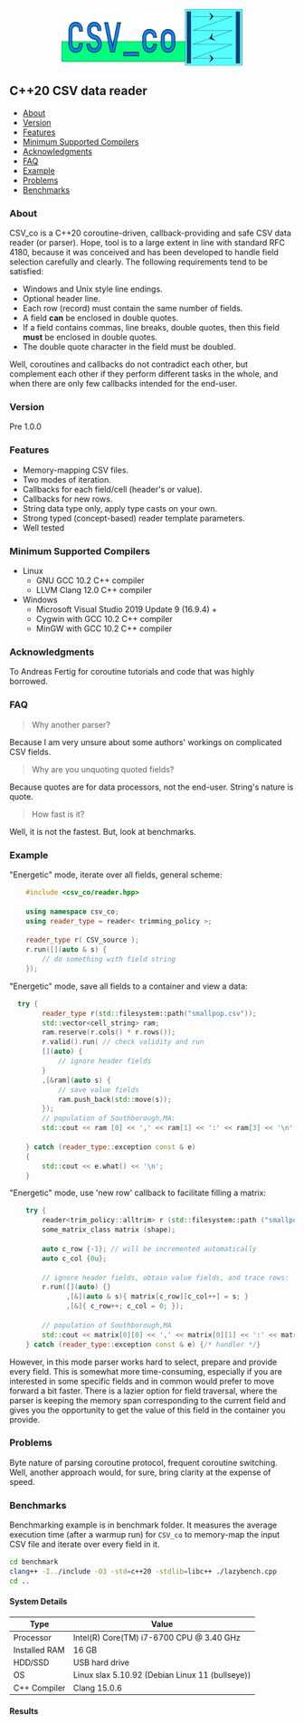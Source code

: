 <p align="center">
  <img height="100" src="img/csv_co.png" alt="csv_co"/>
</p>

## C++20 CSV data reader
*    [About](#bout)
*    [Version](#version)
*    [Features](#features)
*    [Minimum Supported Compilers](#minimum-supported-compilers)
*    [Acknowledgments](#acknowledgments)
*    [FAQ](#faq)
*    [Example](#example)
*    [Problems](#problems)
*    [Benchmarks](#benchmarks)

### About
CSV_co is a C++20 coroutine-driven, callback-providing and safe CSV data reader (or parser). 
Hope, tool is to a large extent in line with standard RFC 4180, because it was conceived and has 
been developed to handle field selection carefully and clearly. The following requirements 
tend to be satisfied:

- Windows and Unix style line endings.
- Optional header line.
- Each row (record) must contain the same number of fields.
- A field **can** be enclosed in double quotes.
- If a field contains commas, line breaks, double quotes, then this field **must** be enclosed in
double quotes.
- The double quote character in the field must be doubled.

Well, coroutines and callbacks do not contradict each other, but complement each other if they perform 
different tasks in the whole, and when there are only few callbacks intended for the end-user.

### Version
Pre 1.0.0

### Features
- Memory-mapping CSV files.
- Two modes of iteration.
- Callbacks for each field/cell (header's or value).
- Callbacks for new rows.
- String data type only, apply type casts on your own.
- Strong typed (concept-based) reader template parameters.
- Well tested

### Minimum Supported Compilers
- Linux
  - GNU GCC 10.2 C++ compiler
  - LLVM Clang 12.0 C++ compiler 
- Windows 
  - Microsoft Visual Studio 2019 Update 9 (16.9.4) +
  - Cygwin with GCC 10.2 C++ compiler
  - MinGW with GCC 10.2 C++ compiler

### Acknowledgments
To Andreas Fertig for coroutine tutorials and code that was highly borrowed.

### FAQ
> Why another parser?  

Because I am very unsure about some authors' workings on complicated CSV fields.  

> Why are you unquoting quoted fields?

Because quotes are for data processors, not the end-user. String's nature is quote.

> How fast is it?

Well, it is not the fastest. But, look at benchmarks.

### Example
"Energetic" mode, iterate over all fields, general scheme:
```cpp
    #include <csv_co/reader.hpp>

    using namespace csv_co;
    using reader_type = reader< trimming_policy >;

    reader_type r( CSV_source );
    r.run([](auto & s) {
        // do something with field string
    });
```

"Energetic" mode, save all fields to a container and view a data:
```cpp
  try {
        reader_type r(std::filesystem::path("smallpop.csv"));
        std::vector<cell_string> ram;
        ram.reserve(r.cols() * r.rows());
        r.valid().run( // check validity and run
        [](auto) {
            // ignore header fields
        }
        ,[&ram](auto s) {
            // save value fields
            ram.push_back(std::move(s));
        });
        // population of Southborough,MA:
        std::cout << ram [0] << ',' << ram[1] << ':' << ram[3] << '\n';

    } catch (reader_type::exception const & e)
    {
        std::cout << e.what() << '\n';
    }
```

"Energetic" mode, use 'new row' callback to facilitate filling a matrix:
```cpp
    try {
        reader<trim_policy::alltrim> r (std::filesystem::path ("smallpop.csv"));
        some_matrix_class matrix (shape);

        auto c_row {-1}; // will be incremented automatically
        auto c_col {0u};

        // ignore header fields, obtain value fields, and trace rows:
        r.run([](auto) {}
              ,[&](auto & s){ matrix[c_row][c_col++] = s; } 
              ,[&]{ c_row++; c_col = 0; });

        // population of Southborough,MA
        std::cout << matrix[0][0] << ',' << matrix[0][1] << ':' << matrix[0][3] << '\n';
    } catch (reader_type::exception const & e) {/* handler */}
```
However, in this mode parser works hard to select, prepare and provide every field. This is
somewhat more time-consuming, especially if you are interested in some specific fields and 
in common would prefer to move forward a bit faster. There is a lazier option for field 
traversal, where the parser is keeping the memory span corresponding to the current field
and gives you the opportunity to get the value of this field in the container you provide.

### Problems
Byte nature of parsing coroutine protocol, frequent coroutine switching.
Well, another approach would, for sure, bring clarity at the expense of speed. 

### Benchmarks
Benchmarking example is in benchmark folder. It measures the average execution time 
(after a warmup run) for `CSV_co` to memory-map the input CSV file and iterate over every 
field in it.
```bash
cd benchmark
clang++ -I../include -O3 -std=c++20 -stdlib=libc++ ./lazybench.cpp
cd ..
```
#### System Details

| Type          | Value                                           |
|---------------|-------------------------------------------------|
| Processor     | Intel(R) Core(TM) i7-6700 CPU @ 3.40 GHz        |
| Installed RAM | 16 GB                                           |
| HDD/SSD       | USB hard drive                                  |
| OS            | Linux slax 5.10.92 (Debian Linux 11 (bullseye)) |
| C++ Compiler  | Clang 15.0.6                                    |


#### Results


